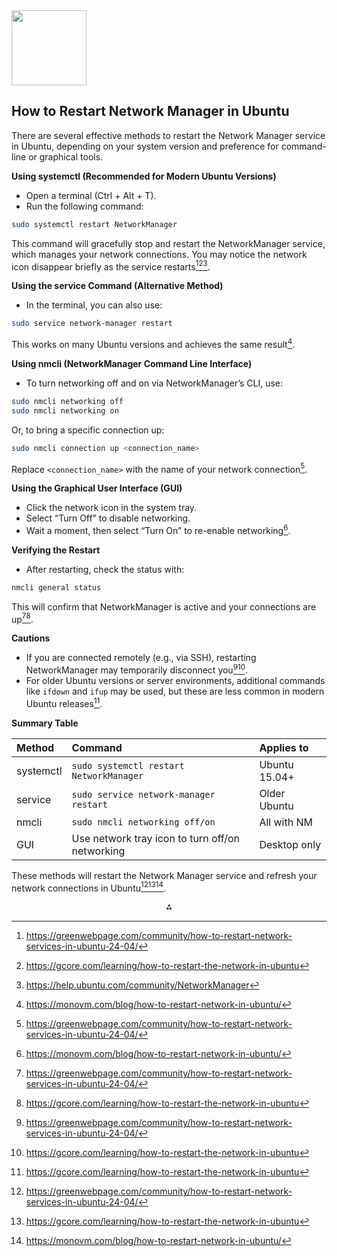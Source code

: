 <img src="https://r2cdn.perplexity.ai/pplx-full-logo-primary-dark%402x.png" class="logo" width="120"/>

## How to Restart Network Manager in Ubuntu

There are several effective methods to restart the Network Manager service in Ubuntu, depending on your system version and preference for command-line or graphical tools.

**Using systemctl (Recommended for Modern Ubuntu Versions)**

- Open a terminal (Ctrl + Alt + T).
- Run the following command:

```bash
sudo systemctl restart NetworkManager
```

This command will gracefully stop and restart the NetworkManager service, which manages your network connections. You may notice the network icon disappear briefly as the service restarts[^1_1][^1_3][^1_5].

**Using the service Command (Alternative Method)**

- In the terminal, you can also use:

```bash
sudo service network-manager restart
```

This works on many Ubuntu versions and achieves the same result[^1_6].

**Using nmcli (NetworkManager Command Line Interface)**

- To turn networking off and on via NetworkManager’s CLI, use:

```bash
sudo nmcli networking off
sudo nmcli networking on
```

Or, to bring a specific connection up:

```bash
sudo nmcli connection up <connection_name>
```

Replace `<connection_name>` with the name of your network connection[^1_1].

**Using the Graphical User Interface (GUI)**

- Click the network icon in the system tray.
- Select “Turn Off” to disable networking.
- Wait a moment, then select “Turn On” to re-enable networking[^1_6].

**Verifying the Restart**

- After restarting, check the status with:

```bash
nmcli general status
```

This will confirm that NetworkManager is active and your connections are up[^1_1][^1_3].

**Cautions**

- If you are connected remotely (e.g., via SSH), restarting NetworkManager may temporarily disconnect you[^1_1][^1_3].
- For older Ubuntu versions or server environments, additional commands like `ifdown` and `ifup` may be used, but these are less common in modern Ubuntu releases[^1_3].

**Summary Table**


| Method | Command | Applies to |
| :-- | :-- | :-- |
| systemctl | `sudo systemctl restart NetworkManager` | Ubuntu 15.04+ |
| service | `sudo service network-manager restart` | Older Ubuntu |
| nmcli | `sudo nmcli networking off/on` | All with NM |
| GUI | Use network tray icon to turn off/on networking | Desktop only |

These methods will restart the Network Manager service and refresh your network connections in Ubuntu[^1_1][^1_3][^1_6].

<div style="text-align: center">⁂</div>

[^1_1]: https://greenwebpage.com/community/how-to-restart-network-services-in-ubuntu-24-04/

[^1_2]: https://askubuntu.com/questions/230698/how-to-restart-the-networking-service

[^1_3]: https://gcore.com/learning/how-to-restart-the-network-in-ubuntu

[^1_4]: https://www.reddit.com/r/Kubuntu/comments/yah4gl/need_to_restart_networkmanager_after_changing/

[^1_5]: https://help.ubuntu.com/community/NetworkManager

[^1_6]: https://monovm.com/blog/how-to-restart-network-in-ubuntu/

[^1_7]: https://unix.stackexchange.com/questions/219768/restarting-all-the-network-in-ubuntu-after-hibernating

[^1_8]: https://superuser.com/questions/1423959/ubuntu-server-fail-to-restart-networking-service-unit-network-service-not-foun

[^1_9]: https://serverfault.com/questions/1160179/networkmanager-keeps-restarting

